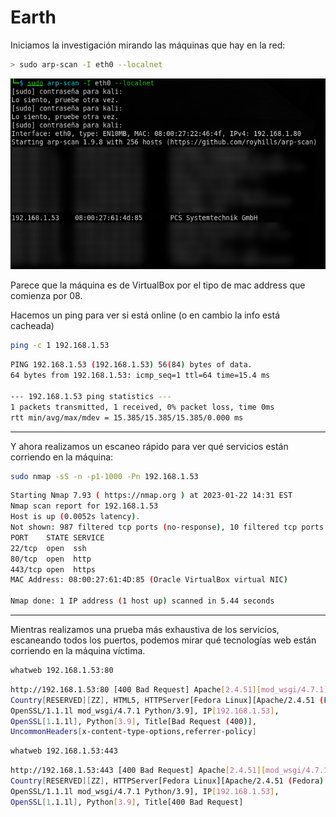 # Earth

Iniciamos la investigación mirando las máquinas que hay en la red:

```bash
> sudo arp-scan -I eth0 --localnet
```
![arp-scan.png](arp-scan.png)

Parece que la máquina es de VirtualBox por el tipo de mac address que comienza por 08.

Hacemos un ping para ver si está online (o en cambio la info está cacheada)

```bash
ping -c 1 192.168.1.53
```

```bash
PING 192.168.1.53 (192.168.1.53) 56(84) bytes of data.
64 bytes from 192.168.1.53: icmp_seq=1 ttl=64 time=15.4 ms

--- 192.168.1.53 ping statistics ---
1 packets transmitted, 1 received, 0% packet loss, time 0ms
rtt min/avg/max/mdev = 15.385/15.385/15.385/0.000 ms
```
---

Y ahora realizamos un escaneo rápido para ver qué servicios están corriendo en la máquina:

```bash
sudo nmap -sS -n -p1-1000 -Pn 192.168.1.53 
```

```bash
Starting Nmap 7.93 ( https://nmap.org ) at 2023-01-22 14:31 EST
Nmap scan report for 192.168.1.53
Host is up (0.0052s latency).
Not shown: 987 filtered tcp ports (no-response), 10 filtered tcp ports (admin-prohibited)
PORT    STATE SERVICE
22/tcp  open  ssh
80/tcp  open  http
443/tcp open  https
MAC Address: 08:00:27:61:4D:85 (Oracle VirtualBox virtual NIC)

Nmap done: 1 IP address (1 host up) scanned in 5.44 seconds
```
 
---

Mientras realizamos una prueba más exhaustiva de los servicios, escaneando todos los puertos, podemos mirar qué tecnologías web están corriendo en la máquina víctima.

```bash
whatweb 192.168.1.53:80                                     
```

```bash
http://192.168.1.53:80 [400 Bad Request] Apache[2.4.51][mod_wsgi/4.7.1], 
Country[RESERVED][ZZ], HTML5, HTTPServer[Fedora Linux][Apache/2.4.51 (Fedora) 
OpenSSL/1.1.1l mod_wsgi/4.7.1 Python/3.9], IP[192.168.1.53],
OpenSSL[1.1.1l], Python[3.9], Title[Bad Request (400)], 
UncommonHeaders[x-content-type-options,referrer-policy]
```

```bash
whatweb 192.168.1.53:443
```

```bash
http://192.168.1.53:443 [400 Bad Request] Apache[2.4.51][mod_wsgi/4.7.1],
Country[RESERVED][ZZ], HTTPServer[Fedora Linux][Apache/2.4.51 (Fedora)
OpenSSL/1.1.1l mod_wsgi/4.7.1 Python/3.9], IP[192.168.1.53],
OpenSSL[1.1.1l], Python[3.9], Title[400 Bad Request]
```

